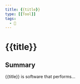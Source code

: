 ```yaml
---
title: {{title}}
type: [[Tool]]
tags:
  - 📝
---
```


# {{title}}

## Summary

{{title}} is software that performs...